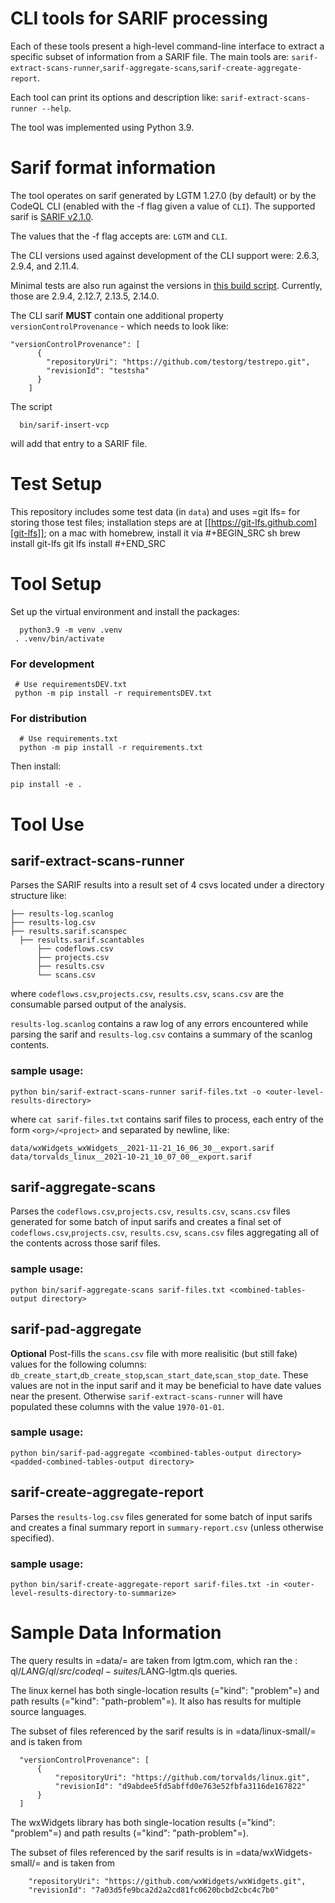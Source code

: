 # CLI tools for SARIF processing 

  Each of these tools present a high-level command-line interface to extract a
  specific subset of information from a SARIF file. The main tools are: `sarif-extract-scans-runner`,`sarif-aggregate-scans`,`sarif-create-aggregate-report`. 
  
  Each tool can print its options and description like: `sarif-extract-scans-runner --help`.

  The tool was implemented using Python 3.9.

# Sarif format information

  The tool operates on sarif generated by LGTM 1.27.0 (by default) or by the CodeQL CLI (enabled with the -f flag given a value of `CLI`). The supported sarif is [SARIF v2.1.0](https://docs.oasis-open.org/sarif/sarif/v2.1.0/csprd01/sarif-v2.1.0-csprd01.html).

  The values that the -f flag accepts are: `LGTM` and `CLI`.

  The CLI versions used against development of the CLI support were: 2.6.3, 2.9.4, and 2.11.4.

  Minimal tests are also run against the versions in
  [this build script](./build-multiple-codeql-versions.sh).  Currently, those are
  2.9.4, 2.12.7, 2.13.5, 2.14.0.

  The CLI sarif **MUST** contain one additional property `versionControlProvenance` - which needs to look like:
  ```
  "versionControlProvenance": [
        {
          "repositoryUri": "https://github.com/testorg/testrepo.git",
          "revisionId": "testsha"
        }
      ]
  ```

  The script 

      bin/sarif-insert-vcp

  will add that entry to a SARIF file.

# Test Setup
  This repository includes some test data (in `data`) and uses =git lfs= for storing those test files; installation steps are at
  [[https://git-lfs.github.com][git-lfs]]; on a mac with homebrew, install it via
  #+BEGIN_SRC sh
    brew install git-lfs
    git lfs install
  #+END_SRC

# Tool Setup
Set up the virtual environment and install the packages:
 ```
   python3.9 -m venv .venv
  . .venv/bin/activate
  ```

  ### For development
 ```
  # Use requirementsDEV.txt 
  python -m pip install -r requirementsDEV.txt
  ```

  ### For distribution
  ```
    # Use requirements.txt 
    python -m pip install -r requirements.txt
   ```

  Then install:
  ```
  pip install -e .
  ```

# Tool Use

## sarif-extract-scans-runner
   Parses the SARIF results into a result set of 4 csvs located under a directory structure like: 
  ```
  ├── results-log.scanlog
  ├── results-log.csv
  ├── results.sarif.scanspec
    ├── results.sarif.scantables
        ├── codeflows.csv
        ├── projects.csv
        ├── results.csv
        └── scans.csv
  ```

  where `codeflows.csv`,`projects.csv`, `results.csv`, `scans.csv` are the consumable parsed output of the analysis. 
  
  `results-log.scanlog` contains a raw log of any errors encountered while parsing the sarif and `results-log.csv` contains a summary of the scanlog contents.

  ### sample usage:
  ```
  python bin/sarif-extract-scans-runner sarif-files.txt -o <outer-level-results-directory>
  ```

  where `cat sarif-files.txt` contains sarif files to process, each entry of the form `<org>/<project>` and separated by newline, like:
  ```
  data/wxWidgets_wxWidgets__2021-11-21_16_06_30__export.sarif
  data/torvalds_linux__2021-10-21_10_07_00__export.sarif
  ```

## sarif-aggregate-scans
  Parses the `codeflows.csv`,`projects.csv`, `results.csv`, `scans.csv` files generated for some batch of input sarifs and creates a final set of `codeflows.csv`,`projects.csv`, `results.csv`, `scans.csv` files aggregating all of the contents across those sarif files.

  ### sample usage:
  ```
  python bin/sarif-aggregate-scans sarif-files.txt <combined-tables-output directory>
  ```

## sarif-pad-aggregate
  **Optional** Post-fills the `scans.csv` file with more realisitic (but still fake) values for the following columns: `db_create_start`,`db_create_stop`,`scan_start_date`,`scan_stop_date`. These values are not in the input sarif and it may be beneficial to have date values near the present. Otherwise `sarif-extract-scans-runner` will have populated these columns with the value `1970-01-01`.

  ### sample usage:
  ```
  python bin/sarif-pad-aggregate <combined-tables-output directory> <padded-combined-tables-output directory>
  ```

## sarif-create-aggregate-report
  Parses the `results-log.csv` files generated for some batch of input sarifs and creates a final summary report in `summary-report.csv` (unless otherwise specified).

  ### sample usage:
  ```
  python bin/sarif-create-aggregate-report sarif-files.txt -in <outer-level-results-directory-to-summarize>
  ```

# Sample Data Information
  The query results in =data/= are taken from lgtm.com, which ran the
  : ql/$LANG/ql/src/codeql-suites/$LANG-lgtm.qls
  queries.

  The linux kernel has both single-location results (="kind": "problem"=) and path
  results (="kind": "path-problem"=).  It also has results for multiple source
  languages.

  The subset of files referenced by the sarif results is in =data/linux-small/=
  and is taken from 
  ```
    "versionControlProvenance": [
        {
            "repositoryUri": "https://github.com/torvalds/linux.git",
            "revisionId": "d9abdee5fd5abffd0e763e52fbfa3116de167822"
        }
    ]
  ```

  The wxWidgets library has both single-location results (="kind": "problem"=) and path
  results (="kind": "path-problem"=). 

  The subset of files referenced by the sarif results is in =data/wxWidgets-small/=
  and is taken from 

```
    "repositoryUri": "https://github.com/wxWidgets/wxWidgets.git",
    "revisionId": "7a03d5fe9bca2d2a2cd81fc0620bcbd2cbc4c7b0"
 ```

